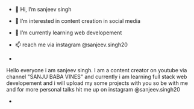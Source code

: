 - 👋 Hi, I’m sanjeev singh
- 👀 I’m interested in content creation in social media
- 🌱 I’m currently learning web developement

- 📫 reach me via instagram @sanjeev.singh20

-
Hello everyone i am sanjeev singh. I am a content creator on youtube via channel "SANJU BABA VINES" and currently i am learning full stack web developement
and i will upload my some projects with you so be with me and for more personal talks hit me up on instagram @sanjeev.singh20

-
